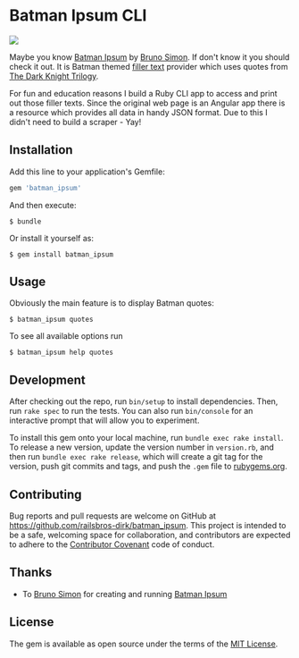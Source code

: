 # Batman Ipsum CLI

![](http://i.imgur.com/d2LlrsG.gif)

Maybe you know [Batman Ipsum](http://batman-ipsum.com/) by [Bruno Simon](http://bruno-simon.com/). If don't know it you should check it out. It is Batman themed [filler text](https://en.wikipedia.org/wiki/Filler_text) provider which uses quotes from [The Dark Knight Trilogy](https://en.wikipedia.org/wiki/The_Dark_Knight_Trilogy).

For fun and education reasons I build a Ruby CLI app to access and print out those filler texts. Since the original web page is an Angular app there is a resource which provides all data in handy JSON format. Due to this I didn't need to build a scraper - Yay!

## Installation

Add this line to your application's Gemfile:

```ruby
gem 'batman_ipsum'
```

And then execute:

    $ bundle

Or install it yourself as:

    $ gem install batman_ipsum

## Usage

Obviously the main feature is to display Batman quotes:

    $ batman_ipsum quotes
    
To see all available options run

    $ batman_ipsum help quotes

## Development

After checking out the repo, run `bin/setup` to install dependencies. Then, run `rake spec` to run the tests. You can also run `bin/console` for an interactive prompt that will allow you to experiment.

To install this gem onto your local machine, run `bundle exec rake install`. To release a new version, update the version number in `version.rb`, and then run `bundle exec rake release`, which will create a git tag for the version, push git commits and tags, and push the `.gem` file to [rubygems.org](https://rubygems.org).

## Contributing

Bug reports and pull requests are welcome on GitHub at https://github.com/railsbros-dirk/batman_ipsum. This project is intended to be a safe, welcoming space for collaboration, and contributors are expected to adhere to the [Contributor Covenant](http://contributor-covenant.org) code of conduct.

## Thanks

* To [Bruno Simon](http://bruno-simon.com/) for creating and running [Batman Ipsum](http://batman-ipsum.com/)

## License

The gem is available as open source under the terms of the [MIT License](http://opensource.org/licenses/MIT).
